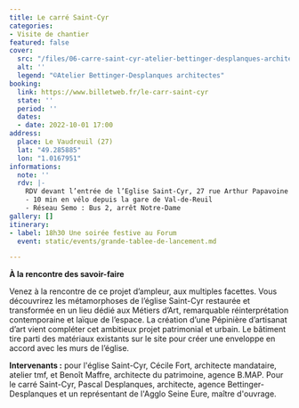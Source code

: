 ```yaml
---
title: Le carré Saint-Cyr
categories:
- Visite de chantier
featured: false
cover:
  src: "/files/06-carre-saint-cyr-atelier-bettinger-desplanques-architectes.jpg"
  alt: ''
  legend: "©Atelier Bettinger-Desplanques architectes"
booking:
  link: https://www.billetweb.fr/le-carr-saint-cyr
  state: ''
  period: ''
  dates:
  - date: 2022-10-01 17:00
address:
  place: Le Vaudreuil (27)
  lat: "49.285885"
  lon: "1.0167951"
informations:
  note: ''
  rdv: |-
    RDV devant l’entrée de l’Eglise Saint-Cyr, 27 rue Arthur Papavoine
    - 10 min en vélo depuis la gare de Val-de-Reuil
    - Réseau Semo : Bus 2, arrêt Notre-Dame
gallery: []
itinerary:
- label: 18h30 Une soirée festive au Forum
  event: static/events/grande-tablee-de-lancement.md

---
```

**À la rencontre des savoir-faire**

Venez à la rencontre de ce projet d’ampleur, aux multiples facettes. Vous découvrirez les métamorphoses de l’église Saint-Cyr restaurée et transformée en un lieu dédié aux Métiers d’Art, remarquable réinterprétation contemporaine et laïque de l’espace. La création d’une Pépinière d’artisanat d’art vient compléter cet ambitieux projet patrimonial et urbain. Le bâtiment tire parti des matériaux existants sur le site pour créer une enveloppe en accord avec les murs de l’église.

**Intervenants :** pour l'église Saint-Cyr, Cécile Fort, architecte mandataire, atelier tmf, et Benoît Maffre, architecte du patrimoine, agence B.MAP. Pour le carré Saint-Cyr, Pascal Desplanques, architecte, agence Bettinger-Desplanques et un représentant de l'Agglo Seine Eure, maître d'ouvrage.